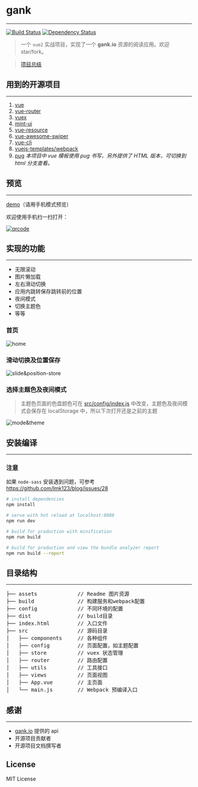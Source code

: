# gank
---

[![Build Status](https://travis-ci.org/xandeer/gank.svg?branch=dev)](https://travis-ci.org/xandeer/gank)
[![Dependency Status](https://www.versioneye.com/user/projects/58abe78eb4d2a20045c15823/badge.svg?style=flat-square)](https://www.versioneye.com/user/projects/58abe78eb4d2a20045c15823)

> 一个 `vue2` 实战项目，实现了一个 **gank.io** 资源的阅读应用。欢迎 star/fork。

> [项目总结](http://xandeer.me/2017/02/Vue-%E5%88%9D%E4%BD%93%E9%AA%8C/)

## 用到的开源项目
***
1. [vue](https://github.com/vuejs/vue)
2. [vue-router](https://github.com/vuejs/vue-router)
3. [vuex](https://github.com/vuejs/vuex)
4. [mint-ui](https://github.com/ElemeFE/mint-ui)
5. [vue-resource](https://github.com/pagekit/vue-resource)
6. [vue-awesome-swiper](https://github.com/surmon-china/vue-awesome-swiper)
7. [vue-cli](https://github.com/vuejs/vue-cli)
8. [vuejs-templates/webpack](https://github.com/vuejs-templates/webpack)
9. [pug](https://github.com/pugjs/pug) *本项目中 vue 模板使用 pug 书写，另外提供了 HTML 版本，可切换到 html 分支查看。*

## 预览
***
[demo](http://xandeer.me/gank)（请用手机模式预览）

欢迎使用手机扫一扫打开：

[![qrcode](assets/qrcode.png)](http://xandeer.me/gank)

## 实现的功能
***
- 无限滚动
- 图片懒加载
- 左右滑动切换
- 应用内跳转保存跳转前的位置
- 夜间模式
- 切换主题色
- 等等

### 首页

![home](assets/home.png)

### 滑动切换及位置保存

![slide&position-store](assets/slide&position-store.gif)

### 选择主题色及夜间模式

> 主题色页面的色盘颜色可在 [src/config/index.js](src/config/index.js) 中改变，主题色及夜间模式会保存在 localStorage 中，所以下次打开还是之前的主题

![mode&theme](assets/mode&theme.gif)

## 安装编译
***
### 注意

如果 `node-sass` 安装遇到问题，可参考 https://github.com/lmk123/blog/issues/28

``` bash
# install dependencies
npm install

# serve with hot reload at localhost:8080
npm run dev

# build for production with minification
npm run build

# build for production and view the bundle analyzer report
npm run build --report
```

## 目录结构
***
<pre>
├── assets             // Readme 图片资源
├── build              // 构建服务和webpack配置
├── config             // 不同环境的配置
├── dist               // build目录
├── index.html         // 入口文件
├── src                // 源码目录
│   ├── components     // 各种组件
│   ├── config         // 页面配置，如主题配置
│   ├── store          // vuex 状态管理
│   ├── router         // 路由配置
│   ├── utils          // 工具接口
│   ├── views          // 页面视图
│   ├── App.vue        // 主页面
│   └── main.js        // Webpack 预编译入口
</pre>

## 感谢
---
- [gank.io](http://gank.io/api) 提供的 api
- 开源项目贡献者
- 开源项目文档撰写者

## License

MIT License
